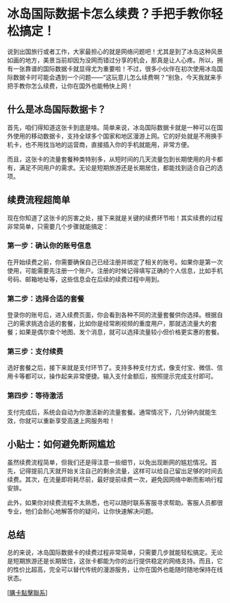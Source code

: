 # 冰岛国际数据卡怎么续费？手把手教你轻松搞定！

说到出国旅行或者工作，大家最担心的就是网络问题吧！尤其是到了冰岛这种风景如画的地方，美景当前却因为没网而错过分享的机会，那真是让人心疼。所以，拥有一张靠谱的国际数据卡就显得尤为重要啦！不过，很多小伙伴在初次使用冰岛国际数据卡时可能会遇到一个问题——“这玩意儿怎么续费啊？”别急，今天我就来手把手教你怎么续费，让你在国外也能畅快上网！

## 什么是冰岛国际数据卡？

首先，咱们得知道这张卡到底是啥。简单来说，冰岛国际数据卡就是一种可以在国外使用的移动数据卡，支持全球多个国家和地区漫游上网。它的好处就是不用换手机卡，也不用找当地的运营商，直接插入你的手机就能用，非常方便。

而且，这张卡的流量套餐种类特别多，从短时间的几天流量包到长期使用的月卡都有，满足不同用户的需求。无论是短期旅游还是长期居住，都能找到适合自己的选项。

## 续费流程超简单

现在你知道了这张卡的厉害之处，接下来就是关键的续费环节啦！其实续费的过程非常简单，只需要几个步骤就能搞定：

### 第一步：确认你的账号信息

在开始续费之前，你需要确保自己已经注册并绑定了相关的账号。如果你是第一次使用，可能需要先注册一个账户。注册的时候记得填写正确的个人信息，比如手机号码、邮箱地址等，这些信息会在后续的续费过程中用到。

### 第二步：选择合适的套餐

登录你的账号后，进入续费页面，你会看到各种不同的流量套餐供你选择。根据自己的需求挑选合适的套餐，比如你是经常刷视频的重度用户，那就选流量大的套餐；如果是偶尔查个地图、发个消息，就可以选择流量较小但价格更实惠的套餐。

### 第三步：支付续费

选好套餐之后，接下来就是支付环节了。支持多种支付方式，像支付宝、微信、信用卡等都可以，操作起来非常便捷。输入支付金额后，按照提示完成支付即可。

### 第四步：等待激活

支付完成后，系统会自动为你激活新的流量套餐。通常情况下，几分钟内就能生效，你就可以重新享受高速上网服务啦！

## 小贴士：如何避免断网尴尬

虽然续费流程简单，但我们还是得注意一些细节，以免出现断网的尴尬情况。首先，记得提前几天就开始关注自己的剩余流量，这样可以给自己留出足够的时间去续费。其次，在流量即将耗尽前，最好提前续费一次，避免因网络中断而影响行程安排。

此外，如果你对续费流程不太熟悉，也可以随时联系客服寻求帮助。客服人员都很专业，他们会耐心地解答你的疑问，让你快速解决问题。

## 总结

总的来说，冰岛国际数据卡的续费过程非常简单，只需要几步就能轻松搞定。无论是短期旅游还是长期居住，这张卡都能为你的出行提供稳定的网络支持。而且，它的性价比超高，完全可以替代传统的漫游服务，让你在国外也能随时随地保持在线状态。

[[購卡點擊聯系](https://t.me/s/esim1088)]